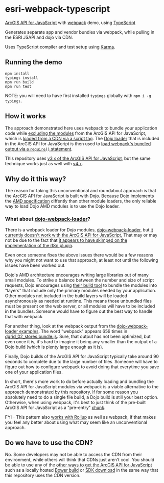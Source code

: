 # esri-webpack-typescript

[ArcGIS API for JavaScript](https://developers.arcgis.com/javascript/) with [webpack](https://webpack.github.io/) demo, using [TypeScript](https://www.typescriptlang.org/)

Generates separate app and vendor bundles via webpack, while pulling in the ESRI JSAPI and dojo via CDN.

Uses TypeScript compiler and test setup using [Karma](https://karma-runner.github.io/).

## Running the demo

```
npm install
typings install
npm run build
npm run test
```

NOTE: you will need to have first installed `typings` globally with `npm i -g typings`.

## How it works

The approach demonstrated here uses webpack to bundle your application code 
while [excluding the modules](webpack.config.js#L43-57) from the ArcGIS API for JavaScript, which is [loaded from a CDN via a script tag](src/app/index.html#L20). 
The [Dojo loader](https://dojotoolkit.org/reference-guide/1.10/loader/) that is included in the ArcGIS API for JavaScript is then used to [load webpack's bundled output via a `require()` statement](src/app/index.html#L26).

This repository uses [v3.x of the ArcGIS API for JavaScript](https://developers.arcgis.com/javascript/3/), but the same technique works just as well with [v4.x](https://developers.arcgis.com/javascript/latest/guide/discover/index.html).

## Why do it this way?

The reason for taking this unconventional and roundabout approach is that the ArcGIS API for JavaScript is built with Dojo.
Because Dojo implements the [AMD specification](https://en.wikipedia.org/wiki/Asynchronous_module_definition) diffently than other module loaders, 
the only reliable way to load Dojo AMD modules is to use the Dojo loader.

### What about [dojo-webpack-loader]?
There is a webpack loader for Dojo modules, [dojo-webpack-loader], but [it currently doesn't work with the ArcGIS API for JavaScript](https://github.com/Nordth/dojo-webpack-loader/issues/7), 
That may or may not be due to the fact that [it appears to have skimped on the implementation of the i18n plugin](https://github.com/Nordth/dojo-webpack-loader/issues/6).

Even once someone fixes the above issues there would be a few reasons why you might not want to use that approach, 
at least not until the following issues have been worked out.

Dojo's AMD architecture encourages writing large libraries out of many small modules. To strike a balance between the number and size of script requests,
Dojo encourages using [their build tool](https://dojotoolkit.org/reference-guide/1.10/build/) to bundle the modules into "layers" 
that include only the primary modules needed by your application. Other modules not included in the build layers 
will be loaded asynchronously as needed at runtime. This means those unbundled files must be present on the web server, 
or all modules will have to be included in the bundles. Someone would have to figure out the best way to handle that with webpack.

For another thing, look at the webpack output from the [dojo-webpack-loader examples]. 
The word "webpack" appears 659 times in [dgrid_02_stores.bundle.js](https://rawgit.com/Nordth/dojo-webpack-loader-examples/master/bundle/dgrid_02_stores.bundle.js). 
Sure, that output has not been optimized, but even once it is, it's hard to imagine it being any smaller than the output of a Dojo build 
(which is plenty large enough as it is).

Finally, Dojo builds of the ArcGIS API for JavaScript typically take around 90 seconds to complete due to the large number of files.
Someone will have to figure out how to configure webpack to avoid doing that everytime you save one of your application files.

In short, there's more work to do before actually loading and bundling the ArcGIS API for JavaScript modules via webpack
is a viable alternative to the approach demonstrated by this repository. 
If for some reason you absolutely need to do a single file build, a Dojo build is still your best option. 
Otherwise, when using webpack, it's best to just think of the pre-built ArcGIS API for JavaScript as a "pre-entry" [chunk](http://webpack.github.io/docs/code-splitting.html#entry-chunk).

FYI - This pattern also [works with Rollup](https://github.com/tomwayson/esri-rollup-example) as well as webpack, 
if that makes you feel any better about using what may seem like an unconventional approach.

## Do we have to use the CDN?

No. Some developers may not be able to access the CDN from their environment, while others will think that CDNs just aren't cool.
You should be able to use any of the [other ways to get the ArcGIS API for JavaScript](https://developers.arcgis.com/javascript/3/jshelp/intro_accessapi.html) 
such as a locally hosted [Bower build](https://developers.arcgis.com/javascript/3/jshelp/intro_accessapi.html#using-bower-for-local-builds) or [SDK download](https://developers.arcgis.com/javascript/3/jshelp/intro_accessapi.html#download-api) 
in the same way that this repository uses the CDN version.

[dojo-webpack-loader]:https://github.com/Nordth/dojo-webpack-loader/
[dojo-webpack-loader examples]:https://github.com/Nordth/dojo-webpack-loader-examples